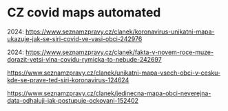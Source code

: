 # CZ covid maps automated

2024: https://www.seznamzpravy.cz/clanek/koronavirus-unikatni-mapa-ukazuje-jak-se-siri-covid-ve-vasi-obci-242976

2024: https://www.seznamzpravy.cz/clanek/fakta-v-novem-roce-muze-dorazit-vetsi-vlna-covidu-rymicka-to-nebude-242697

https://www.seznamzpravy.cz/clanek/unikatni-mapa-vsech-obci-v-cesku-kde-se-prave-ted-siri-koronavirus-124624

https://www.seznamzpravy.cz/clanek/jedinecna-mapa-obci-neverejna-data-odhaluji-jak-postupuje-ockovani-152402
